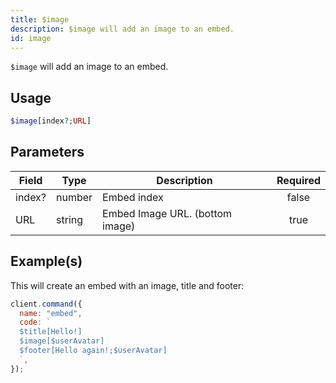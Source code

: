 ```yaml
---
title: $image
description: $image will add an image to an embed.
id: image
---
```


`$image` will add an image to an embed.

## Usage

```php
$image[index?;URL]
```

## Parameters

| Field  | Type   | Description                     | Required |
| ------ | ------ | ------------------------------- | :------: |
| index? | number | Embed index                     |  false   |
| URL    | string | Embed Image URL. (bottom image) |   true   |

## Example(s)

This will create an embed with an image, title and footer:

```javascript
client.command({
  name: "embed",
  code: `
  $title[Hello!]
  $image[$userAvatar]
  $footer[Hello again!;$userAvatar]
  `,
});
```
